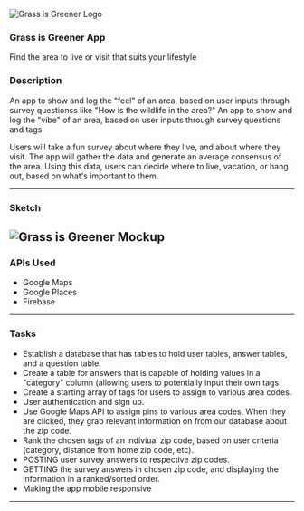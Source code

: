 ![Grass is Greener Logo](https://i.imgur.com/85Oqxtp.png)
### Grass is Greener App
Find the area to live or visit that suits your lifestyle 

### Description
An app to show and log the "feel" of an area, based on user inputs through survey questionss like "How is the wildlife in the area?"
An app to show and log the "vibe" of an area, based on user inputs through survey questions and tags.

Users will take a fun survey about where they live, and about where they visit. The app will gather the data and generate an average consensus of the area. Using this data, users can decide where to live, vacation, or hang out, based on what's important to them.

---

### Sketch
![Grass is Greener Mockup](https://i.imgur.com/xBluOdI.png)
---

### APIs Used

* Google Maps
* Google Places
* Firebase

---

### Tasks

* Establish a database that has tables to hold user tables, answer tables, and a question table.
* Create a table for answers that is capable of holding values in a "category" column (allowing users to potentially input their own tags.
* Create a starting array of tags for users to assign to various area codes.
* User authentication and sign up. 
* Use Google Maps API to assign pins to various area codes. When they are clicked, they grab relevant information on from our database about the zip code. 
* Rank the chosen tags of an indiviual zip code, based on user criteria (category, distance from home zip code, etc).
* POSTING user survey answers to respective zip codes. 
* GETTING the survey answers in chosen zip code, and displaying the information in a ranked/sorted order.
* Making the app mobile responsive
---

### 

